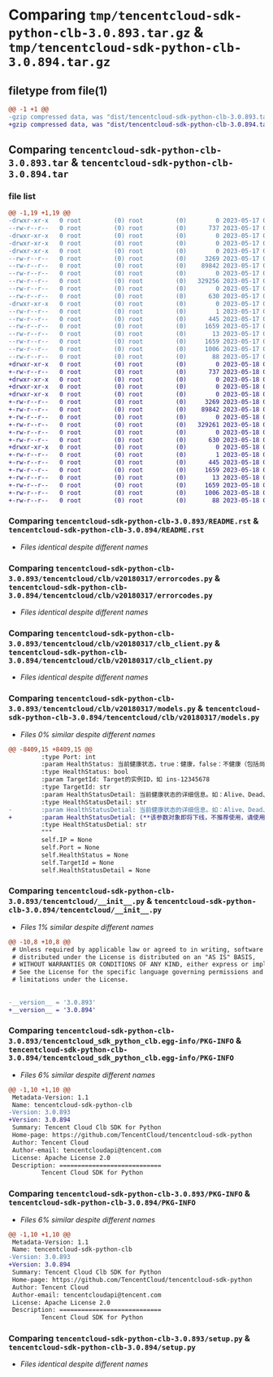# Comparing `tmp/tencentcloud-sdk-python-clb-3.0.893.tar.gz` & `tmp/tencentcloud-sdk-python-clb-3.0.894.tar.gz`

## filetype from file(1)

```diff
@@ -1 +1 @@
-gzip compressed data, was "dist/tencentcloud-sdk-python-clb-3.0.893.tar", last modified: Wed May 17 03:26:51 2023, max compression
+gzip compressed data, was "dist/tencentcloud-sdk-python-clb-3.0.894.tar", last modified: Thu May 18 00:21:15 2023, max compression
```

## Comparing `tencentcloud-sdk-python-clb-3.0.893.tar` & `tencentcloud-sdk-python-clb-3.0.894.tar`

### file list

```diff
@@ -1,19 +1,19 @@
-drwxr-xr-x   0 root         (0) root         (0)        0 2023-05-17 03:26:51.000000 tencentcloud-sdk-python-clb-3.0.893/
--rw-r--r--   0 root         (0) root         (0)      737 2023-05-17 03:26:51.000000 tencentcloud-sdk-python-clb-3.0.893/README.rst
-drwxr-xr-x   0 root         (0) root         (0)        0 2023-05-17 03:26:51.000000 tencentcloud-sdk-python-clb-3.0.893/tencentcloud/
-drwxr-xr-x   0 root         (0) root         (0)        0 2023-05-17 03:26:51.000000 tencentcloud-sdk-python-clb-3.0.893/tencentcloud/clb/
-drwxr-xr-x   0 root         (0) root         (0)        0 2023-05-17 03:26:51.000000 tencentcloud-sdk-python-clb-3.0.893/tencentcloud/clb/v20180317/
--rw-r--r--   0 root         (0) root         (0)     3269 2023-05-17 03:26:51.000000 tencentcloud-sdk-python-clb-3.0.893/tencentcloud/clb/v20180317/errorcodes.py
--rw-r--r--   0 root         (0) root         (0)    89842 2023-05-17 03:26:51.000000 tencentcloud-sdk-python-clb-3.0.893/tencentcloud/clb/v20180317/clb_client.py
--rw-r--r--   0 root         (0) root         (0)        0 2023-05-17 03:26:51.000000 tencentcloud-sdk-python-clb-3.0.893/tencentcloud/clb/v20180317/__init__.py
--rw-r--r--   0 root         (0) root         (0)   329256 2023-05-17 03:26:51.000000 tencentcloud-sdk-python-clb-3.0.893/tencentcloud/clb/v20180317/models.py
--rw-r--r--   0 root         (0) root         (0)        0 2023-05-17 03:26:51.000000 tencentcloud-sdk-python-clb-3.0.893/tencentcloud/clb/__init__.py
--rw-r--r--   0 root         (0) root         (0)      630 2023-05-17 03:26:51.000000 tencentcloud-sdk-python-clb-3.0.893/tencentcloud/__init__.py
-drwxr-xr-x   0 root         (0) root         (0)        0 2023-05-17 03:26:51.000000 tencentcloud-sdk-python-clb-3.0.893/tencentcloud_sdk_python_clb.egg-info/
--rw-r--r--   0 root         (0) root         (0)        1 2023-05-17 03:26:51.000000 tencentcloud-sdk-python-clb-3.0.893/tencentcloud_sdk_python_clb.egg-info/dependency_links.txt
--rw-r--r--   0 root         (0) root         (0)      445 2023-05-17 03:26:51.000000 tencentcloud-sdk-python-clb-3.0.893/tencentcloud_sdk_python_clb.egg-info/SOURCES.txt
--rw-r--r--   0 root         (0) root         (0)     1659 2023-05-17 03:26:51.000000 tencentcloud-sdk-python-clb-3.0.893/tencentcloud_sdk_python_clb.egg-info/PKG-INFO
--rw-r--r--   0 root         (0) root         (0)       13 2023-05-17 03:26:51.000000 tencentcloud-sdk-python-clb-3.0.893/tencentcloud_sdk_python_clb.egg-info/top_level.txt
--rw-r--r--   0 root         (0) root         (0)     1659 2023-05-17 03:26:51.000000 tencentcloud-sdk-python-clb-3.0.893/PKG-INFO
--rw-r--r--   0 root         (0) root         (0)     1006 2023-05-17 03:26:51.000000 tencentcloud-sdk-python-clb-3.0.893/setup.py
--rw-r--r--   0 root         (0) root         (0)       88 2023-05-17 03:26:51.000000 tencentcloud-sdk-python-clb-3.0.893/setup.cfg
+drwxr-xr-x   0 root         (0) root         (0)        0 2023-05-18 00:21:15.000000 tencentcloud-sdk-python-clb-3.0.894/
+-rw-r--r--   0 root         (0) root         (0)      737 2023-05-18 00:21:15.000000 tencentcloud-sdk-python-clb-3.0.894/README.rst
+drwxr-xr-x   0 root         (0) root         (0)        0 2023-05-18 00:21:15.000000 tencentcloud-sdk-python-clb-3.0.894/tencentcloud/
+drwxr-xr-x   0 root         (0) root         (0)        0 2023-05-18 00:21:15.000000 tencentcloud-sdk-python-clb-3.0.894/tencentcloud/clb/
+drwxr-xr-x   0 root         (0) root         (0)        0 2023-05-18 00:21:15.000000 tencentcloud-sdk-python-clb-3.0.894/tencentcloud/clb/v20180317/
+-rw-r--r--   0 root         (0) root         (0)     3269 2023-05-18 00:21:15.000000 tencentcloud-sdk-python-clb-3.0.894/tencentcloud/clb/v20180317/errorcodes.py
+-rw-r--r--   0 root         (0) root         (0)    89842 2023-05-18 00:21:15.000000 tencentcloud-sdk-python-clb-3.0.894/tencentcloud/clb/v20180317/clb_client.py
+-rw-r--r--   0 root         (0) root         (0)        0 2023-05-18 00:21:15.000000 tencentcloud-sdk-python-clb-3.0.894/tencentcloud/clb/v20180317/__init__.py
+-rw-r--r--   0 root         (0) root         (0)   329261 2023-05-18 00:21:15.000000 tencentcloud-sdk-python-clb-3.0.894/tencentcloud/clb/v20180317/models.py
+-rw-r--r--   0 root         (0) root         (0)        0 2023-05-18 00:21:15.000000 tencentcloud-sdk-python-clb-3.0.894/tencentcloud/clb/__init__.py
+-rw-r--r--   0 root         (0) root         (0)      630 2023-05-18 00:21:15.000000 tencentcloud-sdk-python-clb-3.0.894/tencentcloud/__init__.py
+drwxr-xr-x   0 root         (0) root         (0)        0 2023-05-18 00:21:15.000000 tencentcloud-sdk-python-clb-3.0.894/tencentcloud_sdk_python_clb.egg-info/
+-rw-r--r--   0 root         (0) root         (0)        1 2023-05-18 00:21:15.000000 tencentcloud-sdk-python-clb-3.0.894/tencentcloud_sdk_python_clb.egg-info/dependency_links.txt
+-rw-r--r--   0 root         (0) root         (0)      445 2023-05-18 00:21:15.000000 tencentcloud-sdk-python-clb-3.0.894/tencentcloud_sdk_python_clb.egg-info/SOURCES.txt
+-rw-r--r--   0 root         (0) root         (0)     1659 2023-05-18 00:21:15.000000 tencentcloud-sdk-python-clb-3.0.894/tencentcloud_sdk_python_clb.egg-info/PKG-INFO
+-rw-r--r--   0 root         (0) root         (0)       13 2023-05-18 00:21:15.000000 tencentcloud-sdk-python-clb-3.0.894/tencentcloud_sdk_python_clb.egg-info/top_level.txt
+-rw-r--r--   0 root         (0) root         (0)     1659 2023-05-18 00:21:15.000000 tencentcloud-sdk-python-clb-3.0.894/PKG-INFO
+-rw-r--r--   0 root         (0) root         (0)     1006 2023-05-18 00:21:15.000000 tencentcloud-sdk-python-clb-3.0.894/setup.py
+-rw-r--r--   0 root         (0) root         (0)       88 2023-05-18 00:21:15.000000 tencentcloud-sdk-python-clb-3.0.894/setup.cfg
```

### Comparing `tencentcloud-sdk-python-clb-3.0.893/README.rst` & `tencentcloud-sdk-python-clb-3.0.894/README.rst`

 * *Files identical despite different names*

### Comparing `tencentcloud-sdk-python-clb-3.0.893/tencentcloud/clb/v20180317/errorcodes.py` & `tencentcloud-sdk-python-clb-3.0.894/tencentcloud/clb/v20180317/errorcodes.py`

 * *Files identical despite different names*

### Comparing `tencentcloud-sdk-python-clb-3.0.893/tencentcloud/clb/v20180317/clb_client.py` & `tencentcloud-sdk-python-clb-3.0.894/tencentcloud/clb/v20180317/clb_client.py`

 * *Files identical despite different names*

### Comparing `tencentcloud-sdk-python-clb-3.0.893/tencentcloud/clb/v20180317/models.py` & `tencentcloud-sdk-python-clb-3.0.894/tencentcloud/clb/v20180317/models.py`

 * *Files 0% similar despite different names*

```diff
@@ -8409,15 +8409,15 @@
         :type Port: int
         :param HealthStatus: 当前健康状态，true：健康，false：不健康（包括尚未开始探测、探测中、状态异常等几种状态）。只有处于健康状态（且权重大于0），负载均衡才会向其转发流量。
         :type HealthStatus: bool
         :param TargetId: Target的实例ID，如 ins-12345678
         :type TargetId: str
         :param HealthStatusDetail: 当前健康状态的详细信息。如：Alive、Dead、Unknown。Alive状态为健康，Dead状态为异常，Unknown状态包括尚未开始探测、探测中、状态未知。
         :type HealthStatusDetail: str
-        :param HealthStatusDetial: 当前健康状态的详细信息。如：Alive、Dead、Unknown。Alive状态为健康，Dead状态为异常，Unknown状态包括尚未开始探测、探测中、状态未知。(该参数对象即将下线，不推荐使用，请使用HealthStatusDetail获取健康详情)
+        :param HealthStatusDetial: (**该参数对象即将下线，不推荐使用，请使用HealthStatusDetail获取健康详情**) 当前健康状态的详细信息。如：Alive、Dead、Unknown。Alive状态为健康，Dead状态为异常，Unknown状态包括尚未开始探测、探测中、状态未知。
         :type HealthStatusDetial: str
         """
         self.IP = None
         self.Port = None
         self.HealthStatus = None
         self.TargetId = None
         self.HealthStatusDetail = None
```

### Comparing `tencentcloud-sdk-python-clb-3.0.893/tencentcloud/__init__.py` & `tencentcloud-sdk-python-clb-3.0.894/tencentcloud/__init__.py`

 * *Files 1% similar despite different names*

```diff
@@ -10,8 +10,8 @@
 # Unless required by applicable law or agreed to in writing, software
 # distributed under the License is distributed on an "AS IS" BASIS,
 # WITHOUT WARRANTIES OR CONDITIONS OF ANY KIND, either express or implied.
 # See the License for the specific language governing permissions and
 # limitations under the License.
 
 
-__version__ = '3.0.893'
+__version__ = '3.0.894'
```

### Comparing `tencentcloud-sdk-python-clb-3.0.893/tencentcloud_sdk_python_clb.egg-info/PKG-INFO` & `tencentcloud-sdk-python-clb-3.0.894/tencentcloud_sdk_python_clb.egg-info/PKG-INFO`

 * *Files 6% similar despite different names*

```diff
@@ -1,10 +1,10 @@
 Metadata-Version: 1.1
 Name: tencentcloud-sdk-python-clb
-Version: 3.0.893
+Version: 3.0.894
 Summary: Tencent Cloud Clb SDK for Python
 Home-page: https://github.com/TencentCloud/tencentcloud-sdk-python
 Author: Tencent Cloud
 Author-email: tencentcloudapi@tencent.com
 License: Apache License 2.0
 Description: ============================
         Tencent Cloud SDK for Python
```

### Comparing `tencentcloud-sdk-python-clb-3.0.893/PKG-INFO` & `tencentcloud-sdk-python-clb-3.0.894/PKG-INFO`

 * *Files 6% similar despite different names*

```diff
@@ -1,10 +1,10 @@
 Metadata-Version: 1.1
 Name: tencentcloud-sdk-python-clb
-Version: 3.0.893
+Version: 3.0.894
 Summary: Tencent Cloud Clb SDK for Python
 Home-page: https://github.com/TencentCloud/tencentcloud-sdk-python
 Author: Tencent Cloud
 Author-email: tencentcloudapi@tencent.com
 License: Apache License 2.0
 Description: ============================
         Tencent Cloud SDK for Python
```

### Comparing `tencentcloud-sdk-python-clb-3.0.893/setup.py` & `tencentcloud-sdk-python-clb-3.0.894/setup.py`

 * *Files identical despite different names*


